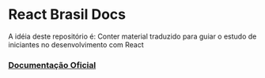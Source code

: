 # React Brasil Docs 
A idéia deste repositório é: Conter material traduzido para guiar o estudo de iniciantes no desenvolvimento com React

### [Documentação Oficial](https://www.gitbook.com/read/book/clucasalcantara/react-js)
